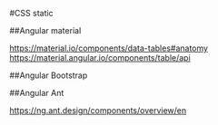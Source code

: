 #CSS static

##Angular material

https://material.io/components/data-tables#anatomy
https://material.angular.io/components/table/api

##Angular Bootstrap

##Angular Ant

https://ng.ant.design/components/overview/en
